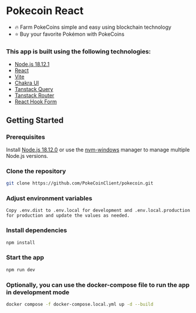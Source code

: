 # Pokecoin React

* 🔥 Farm PokeCoins simple and easy using blockchain technology
* ⭐ Buy your favorite Pokémon with PokeCoins

### This app is built using the following technologies:

* [Node.js 18.12.1](https://nodejs.org/en/)
* [React](https://reactjs.org/)
* [Vite](https://vitejs.dev/)
* [Chakra UI](https://chakra-ui.com/)
* [Tanstack Query](https://tanstack.com/query/v4)
* [Tanstack Router](https://tanstack.com/router/v1)
* [React Hook Form](https://react-hook-form.com/)

## Getting Started

### Prerequisites
Install [Node.js 18.12.0](https://nodejs.org/en/download/) or use the [nvm-windows](https://github.com/coreybutler/nvm-windows) manager to manage multiple Node.js versions.
### Clone the repository
```bash
git clone https://github.com/PokeCoinClient/pokecoin.git
```
### Adjust environment variables
```
Copy .env.dist to .env.local for development and .env.local.production for production and update the values as needed.
```

### Install dependencies
```bash
npm install
```
### Start the app
```bash
npm run dev
```
### Optionally, you can use the docker-compose file to run the app in development mode
```bash
docker compose -f docker-compose.local.yml up -d --build
```

